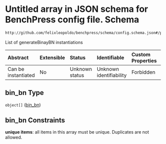 # Untitled array in JSON schema for BenchPress config file. Schema

```txt
http://github.com/felixleopoldo/benchpress/schema/config.schema.json#/properties/resources/properties/parameters/properties/bin_bn
```

List of generateBinayBN instantiations

| Abstract            | Extensible | Status         | Identifiable            | Custom Properties | Additional Properties | Access Restrictions | Defined In                                                                    |
| :------------------ | :--------- | :------------- | :---------------------- | :---------------- | :-------------------- | :------------------ | :---------------------------------------------------------------------------- |
| Can be instantiated | No         | Unknown status | Unknown identifiability | Forbidden         | Allowed               | none                | [config.schema.json*](../../../out/config.schema.json "open original schema") |

## bin_bn Type

`object[]` ([bin_bn](config-definitions-bin_bn.md))

## bin_bn Constraints

**unique items**: all items in this array must be unique. Duplicates are not allowed.
